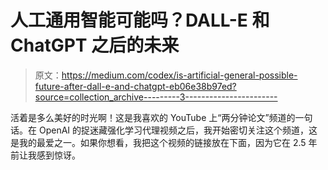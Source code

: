 # 人工通用智能可能吗？DALL-E 和 ChatGPT 之后的未来

> 原文：<https://medium.com/codex/is-artificial-general-possible-future-after-dall-e-and-chatgpt-eb06e38b97ed?source=collection_archive---------3----------------------->

活着是多么美好的时光啊！这是我喜欢的 YouTube 上“两分钟论文”频道的一句话。在 OpenAI 的捉迷藏强化学习代理视频之后，我开始密切关注这个频道，这是我的最爱之一。如果你想看，我把这个视频的链接放在下面，因为它在 2.5 年前让我感到惊讶。